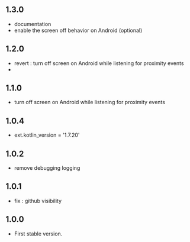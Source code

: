 ## 1.3.0
-   documentation
-   enable the screen off behavior on Android (optional)

## 1.2.0
-   revert : turn off screen on Android while listening for proximity events
-
## 1.1.0
-   turn off screen on Android while listening for proximity events

## 1.0.4
-   ext.kotlin_version = '1.7.20'

## 1.0.2

-   remove debugging logging

## 1.0.1

-   fix : github visibility

## 1.0.0

-   First stable version.
